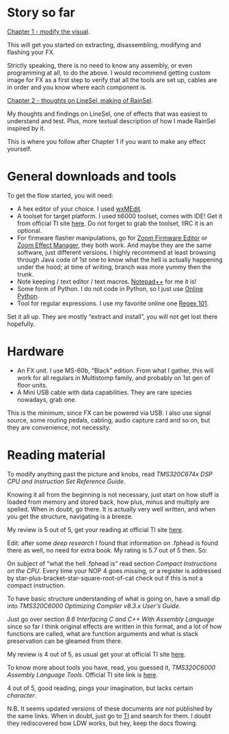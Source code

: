 # Story so far
[Chapter 1 - modify the visual](CH_1.md).

This will get you started on extracting, disassembling, modifying and flashing your FX.

Strictly speaking, there is no need to know any assembly, or even programming at all, to do the above. I would recommend getting custom image for FX as a first step to verify that all the tools are set up, cables are in order and you know where each component is.

[Chapter 2 - thoughts on LineSel, making of RainSel](CH_2.md).

My thoughts and findings on LineSel, one of effects that was easiest to understand and test. Plus, more textual description of how I made RainSel inspired by it.

This is where you follow after Chapter 1 if you want to make any effect yourself.

# General downloads and tools
To get the flow started, you will need:
* A hex editor of your choice. I used [wxMEdit](https://wxmedit.github.io/).
* A toolset for target platform. I used ti6000 toolset, comes with IDE! Get it from official TI site [here](https://www.ti.com/tool/CCSTUDIO). Do not forget to grab the toolset, IIRC it is an optional.
* For firmware flasher manipulations, go for [Zoom Firmware Editor](https://github.com/Barsik-Barbosik/Zoom-Firmware-Editor) or [Zoom Effect Manager](https://vk.com/zoomeffectmanager), they both work. And maybe they are the same software, just different versions. I highly recommend at least browsing through Java code of 1st one to know what the hell is actually happening under the hood; at time of writing, branch was more yummy then the trunk.
* Note keeping / text editor / text macros. [Notepad++](https://notepad-plus-plus.org/) for me it is!
* Some form of Python. I do not code in Python, so I just use [Online Python](https://www.online-python.com/).
* Tool for regular expressions. I use my favorite online one [Regex 101](https://regex101.com/).

Set it all up. They are mostly “extract and install”, you will not get lost there hopefully.

# Hardware
* An FX unit. I use MS-60b, “Black” edition. From what I gather, this will work for all regulars in Multistomp family, and probably on 1st gen of floor units.
* A Mini USB cable with data capabilities. They are rare species nowadays, grab one.

This is the minimum, since FX can be powered via USB. I also use signal source, some routing pedals, cabling, audio capture card and so on, but they are convenience, not necessity.

# Reading material
To modify anything past the picture and knobs, read _TMS320C674x DSP CPU and Instruction Set Reference Guide_.

Knowing it all from the beginning is not necessary, just start on how stuff is loaded from memory and stored back, how plus, minus and multiply are spelled. When in doubt, go there. It is actually very well written, and when you get the structure, navigating is a breeze.

My review is 5 out of 5, get your reading at official TI site [here](https://www.ti.com/lit/ug/sprufe8b/sprufe8b.pdf).

Edit: after some _deep research_ I found that information on .fphead is found there as well, no need for extra book. My rating is 5.7 out of 5 then. So:

On subject of “what the hell .fphead is” read section _Compact Instructions on the CPU_. Every time your NOP 4 goes missing, or a register is addressed by star-plus-bracket-star-square-root-of-cat check out if this is not a compact instruction.

To have basic structure understanding of what is going on, have a small dip into _TMS320C6000 Optimizing Compiler v8.3.x User's Guide_.

Just go over section _8.6 Interfacing C and C++ With Assembly Language_ since so far I think original effects are written in this format, and a lot of how functions are called, what are function arguments and what is stack preservation can be gleamed from there.

My review is 4 out of 5, as usual get your at official TI site [here]( https://www.ti.com/lit/ug/sprui04d/sprui04d.pdf).

To know more about tools you have, read, you guessed it, _TMS320C6000 Assembly Language Tools_. Official TI site link is [here](https://www.ti.com/lit/ug/sprui03d/sprui03d.pdf).

4 out of 5, good reading, pings your imagination, but lacks certain _character_.

N.B. It seems updated versions of these documents are not published by the same links. When in doubt, just go to [TI](https://www.ti.com/) and search for them. I doubt they rediscovered how LDW works, but hey, keep the docs flowing.
